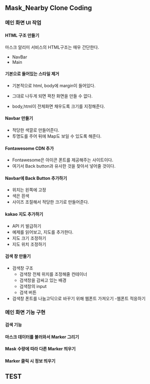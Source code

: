 ## Mask_Nearby Clone Coding

### 메인 화면 UI 작업

#### HTML 구조 만들기

마스크 알리미 서비스의 HTML구조는 매우 간단한다.

- NavBar
- Main

#### 기본으로 들어있는 스타일 제거

- 기본적으로 html, body에 margin이 들어있다.
- 그대로 나두게 되면 꽉찬 화면을 만들 수 없다.

- body,html이 전체화면 채우도록 크기를 지정해준다.

#### Navbar 만들기

- 적당한 색깔로 만들어준다.
- 투명도를 주어 뒤에 Map도 보일 수 있도록 해준다.

#### Fontawesome CDN 추가
- Fontawesome은 아이콘 폰트를 제공해주는 사이트이다.
- 여기서 Back button과 유사한 것을 찾아서 넣어줄 것이다.

#### Navbar에 Back Button 추가하기
- 위치는 왼쪽에 고정
- 색은 흰색
- 사이즈 조절해서 적당한 크기로 만들어준다.

#### kakao 지도 추가하기
- API 키 발급하기
- 예제를 읽어보고, 지도를 추가한다.
- 지도 크기 조정하기
- 지도 위치 조정하기

#### 검색 창 만들기
- 검색창 구조
    - 검색창 전체 위치를 조정해줄 컨테이너
    - 검색창을 감싸고 있는 배경
    - 검색창의 input
    - 검색 버튼
- 검색창 폰트를 나눔고딕으로 바꾸기 위해 웹폰트 가져오기
-웹폰트 적응하기

### 메인 화면 기능 구현

#### 검색 기능

#### 마스크 데이터를 불러와서 Marker 그리기

#### Mask 수량에 따라 다른 Marker 띄우기

#### Marker 클릭 시 정보 띄우기

## TEST